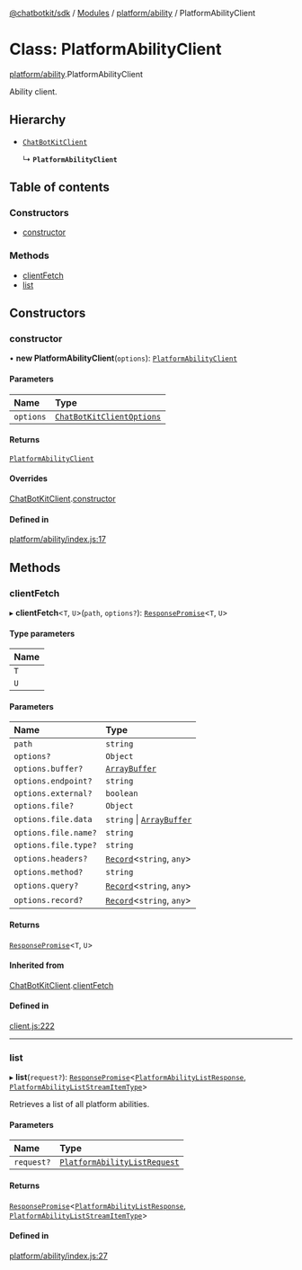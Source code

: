 [@chatbotkit/sdk](../README.md) / [Modules](../modules.md) / [platform/ability](../modules/platform_ability.md) / PlatformAbilityClient

# Class: PlatformAbilityClient

[platform/ability](../modules/platform_ability.md).PlatformAbilityClient

Ability client.

## Hierarchy

- [`ChatBotKitClient`](client.ChatBotKitClient.md)

  ↳ **`PlatformAbilityClient`**

## Table of contents

### Constructors

- [constructor](platform_ability.PlatformAbilityClient.md#constructor)

### Methods

- [clientFetch](platform_ability.PlatformAbilityClient.md#clientfetch)
- [list](platform_ability.PlatformAbilityClient.md#list)

## Constructors

### constructor

• **new PlatformAbilityClient**(`options`): [`PlatformAbilityClient`](platform_ability.PlatformAbilityClient.md)

#### Parameters

| Name | Type |
| :------ | :------ |
| `options` | [`ChatBotKitClientOptions`](../interfaces/client.ChatBotKitClientOptions.md) |

#### Returns

[`PlatformAbilityClient`](platform_ability.PlatformAbilityClient.md)

#### Overrides

[ChatBotKitClient](client.ChatBotKitClient.md).[constructor](client.ChatBotKitClient.md#constructor)

#### Defined in

[platform/ability/index.js:17](https://github.com/chatbotkit/node-sdk/blob/main/packages/sdk/src/platform/ability/index.js#L17)

## Methods

### clientFetch

▸ **clientFetch**\<`T`, `U`\>(`path`, `options?`): [`ResponsePromise`](client.ResponsePromise.md)\<`T`, `U`\>

#### Type parameters

| Name |
| :------ |
| `T` |
| `U` |

#### Parameters

| Name | Type |
| :------ | :------ |
| `path` | `string` |
| `options?` | `Object` |
| `options.buffer?` | [`ArrayBuffer`]( https://developer.mozilla.org/docs/Web/JavaScript/Reference/Global_Objects/ArrayBuffer ) |
| `options.endpoint?` | `string` |
| `options.external?` | `boolean` |
| `options.file?` | `Object` |
| `options.file.data` | `string` \| [`ArrayBuffer`]( https://developer.mozilla.org/docs/Web/JavaScript/Reference/Global_Objects/ArrayBuffer ) |
| `options.file.name?` | `string` |
| `options.file.type?` | `string` |
| `options.headers?` | [`Record`]( https://www.typescriptlang.org/docs/handbook/utility-types.html#recordkeys-type )\<`string`, `any`\> |
| `options.method?` | `string` |
| `options.query?` | [`Record`]( https://www.typescriptlang.org/docs/handbook/utility-types.html#recordkeys-type )\<`string`, `any`\> |
| `options.record?` | [`Record`]( https://www.typescriptlang.org/docs/handbook/utility-types.html#recordkeys-type )\<`string`, `any`\> |

#### Returns

[`ResponsePromise`](client.ResponsePromise.md)\<`T`, `U`\>

#### Inherited from

[ChatBotKitClient](client.ChatBotKitClient.md).[clientFetch](client.ChatBotKitClient.md#clientfetch)

#### Defined in

[client.js:222](https://github.com/chatbotkit/node-sdk/blob/main/packages/sdk/src/client.js#L222)

___

### list

▸ **list**(`request?`): [`ResponsePromise`](client.ResponsePromise.md)\<[`PlatformAbilityListResponse`](../modules/platform_ability_v1.md#platformabilitylistresponse), [`PlatformAbilityListStreamItemType`](../modules/platform_ability_v1.md#platformabilityliststreamitemtype)\>

Retrieves a list of all platform abilities.

#### Parameters

| Name | Type |
| :------ | :------ |
| `request?` | [`PlatformAbilityListRequest`](../modules/platform_ability_v1.md#platformabilitylistrequest) |

#### Returns

[`ResponsePromise`](client.ResponsePromise.md)\<[`PlatformAbilityListResponse`](../modules/platform_ability_v1.md#platformabilitylistresponse), [`PlatformAbilityListStreamItemType`](../modules/platform_ability_v1.md#platformabilityliststreamitemtype)\>

#### Defined in

[platform/ability/index.js:27](https://github.com/chatbotkit/node-sdk/blob/main/packages/sdk/src/platform/ability/index.js#L27)

